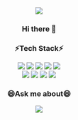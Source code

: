 <div align=center>
<img src="https://capsule-render.vercel.app/api?type=wave&color=6332F6&height=300&section=header&text=%20Yong Uk Kim&fontSize=90" />
</div>

<h3 align=center>Hi there 👋</h3>

<h3 align=center>⚡Tech Stack⚡</h3>

<div align=center>
  <img src="https://img.shields.io/badge/Java-007396?style=flat-square&logo=java&logoColor=white">
  <img src="https://img.shields.io/badge/JSP-AA00FF?style=flat-square&logo=jsp&logoColor=white">
  <img src="https://img.shields.io/badge/Html-E34F26?style=flat-square&logo=html5&logoColor=white">
  <img src="https://img.shields.io/badge/Css-6DB33F?style=flat-square&logo=spring&logoColor=white"/>
  <img src="https://img.shields.io/badge/Python-31B8BB?style=flat-square&logo=python&logoColor=white">
</div>

<div align=center>
  <img src="https://img.shields.io/badge/Spring-6DB33F?style=flat-square&logo=spring&logoColor=white"/>
  <img src="https://img.shields.io/badge/MySQL-FFFF09?style=flat-square&logo=mysql&logoColor=black"/>
  <img src="https://img.shields.io/badge/OracleDB-6DB33F?style=flat-square&logo=oracle&logoColor=white"/>
  <img src="https://img.shields.io/badge/MariaDB-6DB33F?style=flat-square&logo=mariadb&logoColor=white"/>
</div>

<div align=center>
  <h3>😄Ask me about😄</h3>
  <img src="https://img.shields.io/badge/Mail:kimyu08@naver.com-EA4335?style=flat-square&logo=gmail&logoColor=white"/>  
</div>

<!--
**kimyu08/kimyu08** is a ✨ _special_ ✨ repository because its `README.md` (this file) appears on your GitHub profile.

Here are some ideas to get you started:

- 🔭 I’m currently working on ...
- 🌱 I’m currently learning ...
- 👯 I’m looking to collaborate on ...
- 🤔 I’m looking for help with ...
- 💬 Ask me about ...
- 📫 How to reach me: ...
- 😄 Pronouns: ...
- ⚡ Fun fact: ...
-->
